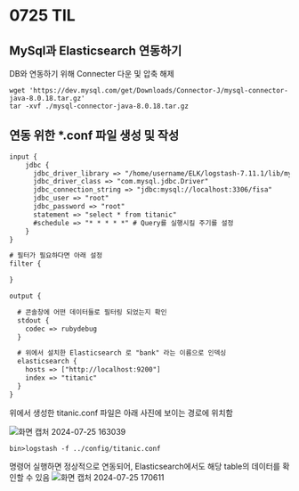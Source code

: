 # 0725 TIL

## MySql과 Elasticsearch 연동하기

DB와 연동하기 위해 Connecter 다운 및 압축 해제
```shell
wget 'https://dev.mysql.com/get/Downloads/Connector-J/mysql-connector-java-8.0.18.tar.gz'
tar -xvf ./mysql-connector-java-8.0.18.tar.gz
```

## 연동 위한 *.conf 파일 생성 및 작성
```xml
input {
    jdbc {
      jdbc_driver_library => "/home/username/ELK/logstash-7.11.1/lib/mysql-connector-java-8.0.18/mysql-connector-java-8.0.18.jar"
      jdbc_driver_class => "com.mysql.jdbc.Driver"
      jdbc_connection_string => "jdbc:mysql://localhost:3306/fisa"
      jdbc_user => "root"
      jdbc_password => "root"
      statement => "select * from titanic"
      #schedule => "* * * * *" # Query를 실행시킬 주기를 설정
    }
}

# 필터가 필요하다면 아래 설정
filter {

}

output {

  # 콘솔창에 어떤 데이터들로 필터링 되었는지 확인
  stdout {
    codec => rubydebug
  }

  # 위에서 설치한 Elasticsearch 로 "bank" 라는 이름으로 인덱싱 
  elasticsearch {
    hosts => ["http://localhost:9200"]
    index => "titanic"
  }
}
```

위에서 생성한 titanic.conf 파일은 아래 사진에 보이는 경로에 위치함

![화면 캡처 2024-07-25 163039](https://github.com/user-attachments/assets/2eed1d7e-2946-4109-bb03-af056cacf8e9)

```shell
bin>logstash -f ../config/titanic.conf
```

명령어 실행하면 정상적으로 연동되어, Elasticsearch에서도 해당 table의 데이터를 확인할 수 있음
![화면 캡처 2024-07-25 170611](https://github.com/user-attachments/assets/4fa203c2-7d4e-4070-8f42-b3919b6d6761)
